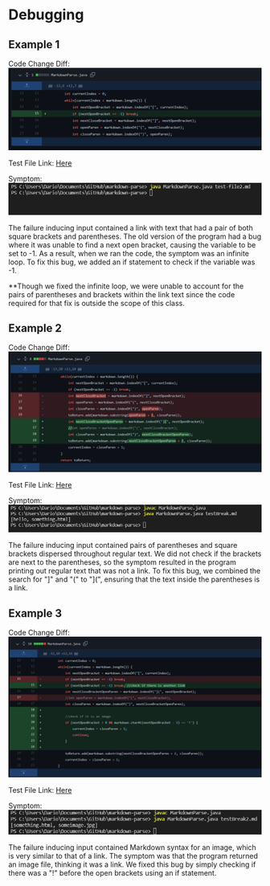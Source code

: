 # Debugging

## Example 1
Code Change Diff:
![Image](lab2-SS/Diff1.png)

Test File Link: [Here](https://github.com/drtzeng27/markdown-parse/commit/cc77cb88cf7fd53b878c2ab99b05b2ac1c786217)

Symptom: ![Image](lab2-SS/Symptom1.png)

The failure inducing input contained a link with text that had a pair of both square brackets and parentheses. The old version of the program had a bug where it was unable to find a next open bracket, causing the variable to be set to -1. As a result, when we ran the code, the symptom was an infinite loop. To fix this bug, we added an if statement to check if the variable was -1.

**Though we fixed the infinite loop, we were unable to account for the pairs of parentheses and brackets within the link text since the code required for that fix is outside the scope of this class.

## Example 2
Code Change Diff:
![Image](lab2-SS/Diff2.png)

Test File Link: [Here](https://github.com/drtzeng27/markdown-parse/commit/9b5d1f9a7446fa407202692dc43b607d3a692969)

Symptom: ![Image](lab2-SS/Symptom2.png)

The failure inducing input contained pairs of parentheses and square brackets dispersed throughout regular text. We did not check if the brackets are next to the parentheses, so the symptom resulted in the program printing out regular text that was not a link. To fix this bug, we combined the search for "]" and "(" to "](", ensuring that the text inside the parentheses is a link.

## Example 3
Code Change Diff:
![Image](lab2-SS/Diff3.png)

Test File Link: [Here](https://github.com/drtzeng27/markdown-parse/commit/2f5eb0423dd923f8fbbaa7f93e92320122d0a577)

Symptom: ![Image](lab2-SS/Symptom3.png)

The failure inducing input contained Markdown syntax for an image, which is very similar to that of a link. The symptom was that the program returned an image file, thinking it was a link. We fixed this bug by simply checking if there was a "!" before the open brackets using an if statement.